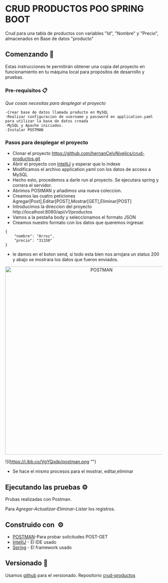 # CRUD PRODUCTOS POO SPRING BOOT

Crud para una tabla de productos con variables "Id", "Nombre" y "Precio", almacenados en Base de datos "producto"

## Comenzando 🚀

Estas instrucciones te permitirán obtener una copia del proyecto en funcionamiento en tu máquina local para propósitos de desarrollo y pruebas.



### Pre-requisitos 📋

_Que cosas necesitas para desplegar el proyecto_

```
-Crear base de datos llamada producto en MySQL 
-Realizar configuracion de username y password en application.yaml para utilizar la base de datos creada
-MySQL y Apache iniciados.
-Instalar POSTMAN
```
### Pasos para desplegar el proyecto

* Clonar el proyecto https://github.com/hernanCelyNivelics/crud-productos.git
* Abrir el proyecto con [IntelliJ](https://www.jetbrains.com/es-es/idea/) y esperar que lo indexe
* Modificamos el archivo application.yaml con los datos de acceso a MySQL
* Hecho esto, procedemos a darle run al proyecto. Se ejecutara spring y correra el servidor.
* Abrimos POStMAN y añadimos una nueva coleccion.
* Creamos las cuatro peticiones Agregar[Post],Editar[POST],Mostrar[GET],Eliminar[POST]
* Introducimos la direccion del proyecto http://localhost:8080/api/v1/productos
* Vamos a la pestaña body y seleccionamos el formato JSON
* Creamos nuestro formato con los datos que queremos ingresar.

```
{
    "nombre": "Arroz",
    "precio": "31330"
}
```
* le damos en el boton send, si todo esta bien nos arrojara un status 200 y abajo se mostrara los datos que fueron enviados.

<div>
<p style = 'text-align:center;'>
<img src="https://i.ibb.co/VgYQxdp/postman.png" alt="POSTMAN" width="600px">
</p>
</div>

!](https://i.ibb.co/VgYQxdp/postman.png "")
* Se hace el mismo procesos para el mostrar, editar,eliminar

## Ejecutando las pruebas ⚙️

Prubas realizadas con Postman.

Para *Agregar-Actualizar-Eliminar-Listar* los registros.

## Construido con ️ ⚙️

* [POSTMAN](https://www.postman.com/)-Para probar solicitudes POST-GET
* [IntelliJ](https://www.jetbrains.com/es-es/idea/) - El IDE usado
* [Spring](https://spring.io/) - El framework usado

## Versionado 📌

Usamos [github](https://github.com/) para el versionado. Repositorio [crud-productos](https://github.com/hernanCelyNivelics/crud-productos.git)

